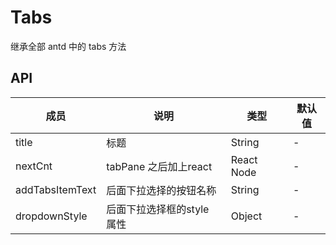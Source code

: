 # Tabs
继承全部 antd 中的 tabs 方法

## API
成员 | 说明 | 类型 | 默认值
---|---|---|---
title|标题|String|-
nextCnt|tabPane 之后加上react |React Node| -
addTabsItemText| 后面下拉选择的按钮名称 | String | -
dropdownStyle | 后面下拉选择框的style 属性 | Object | -